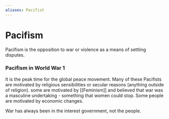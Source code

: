 ```yaml
---
aliases: Pacifist
---
```

# Pacifism
Pacifism is the opposition to war or violence as a means of settling disputes.
### Pacifism in World War 1
It is the peak time for the global peace movement. Many of these Pacifists are motivated by religious sensibilities or secular reasons (anything outside of religion). some are motivated by [[Feminism]] and believed that war was a masculine undertaking - something that women could stop. Some people are motivated by economic changes.

War has always been in the interest government, not the people. 